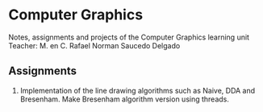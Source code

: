 # Computer Graphics
Notes, assignments and projects of the Computer Graphics learning unit
Teacher: M. en C. Rafael Norman Saucedo Delgado

## Assignments
1. Implementation of the line drawing algorithms such as Naive, DDA and Bresenham. Make Bresenham algorithm version using threads.